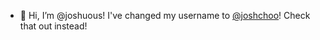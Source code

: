 - 👋 Hi, I’m @joshuous! I've changed my username to [@joshchoo](https://github.com/joshchoo)! Check that out instead!

<!---
joshuous/joshuous is a ✨ special ✨ repository because its `README.md` (this file) appears on your GitHub profile.
You can click the Preview link to take a look at your changes.
--->
